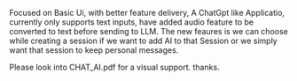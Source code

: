 Focused on Basic Ui, with better feature delivery, A ChatGpt like Applicatio, currently only supports text inputs, have added audio feature to be converted to text before sending to LLM. The new feaures
is we can choose while creating a session if we want to add AI to that Session or we simply want that session to keep personal messages.

Please look into CHAT_AI.pdf for a visual support. thanks.
